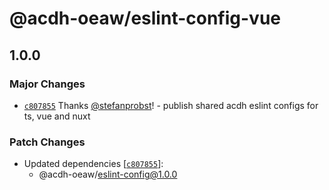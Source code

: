# @acdh-oeaw/eslint-config-vue

## 1.0.0

### Major Changes

- [`c807855`](https://github.com/acdh-oeaw/eslint-config/commit/c807855bda4c61a8dfb250a0fccb26637f8ed65f)
  Thanks [@stefanprobst](https://github.com/stefanprobst)! - publish shared acdh eslint configs for
  ts, vue and nuxt

### Patch Changes

- Updated dependencies
  [[`c807855`](https://github.com/acdh-oeaw/eslint-config/commit/c807855bda4c61a8dfb250a0fccb26637f8ed65f)]:
  - @acdh-oeaw/eslint-config@1.0.0
